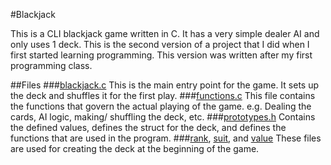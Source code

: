 #Blackjack

This is a CLI blackjack game written in C. It has a very simple dealer AI and only uses 1 deck. This is the second version of a
project that I did when I first started learning programming. This version was written after my first programming class.

##Files
###[blackjack.c](https://github.com/Bluesroo/Blackjack/blob/master/blackjack.c)
This is the main entry point for the game. It sets up the deck and shuffles it for the first play.
###[functions.c](https://github.com/Bluesroo/Blackjack/blob/master/functions.c)
This file contains the functions that govern the actual playing of the game. e.g. Dealing the cards, AI logic, making/
shuffling the deck, etc.
###[prototypes.h](https://github.com/Bluesroo/Blackjack/blob/master/prototypes.h)
Contains the defined values, defines the struct for the deck, and defines the functions that are used in the program.
###[rank](https://github.com/Bluesroo/Blackjack/blob/master/rank), [suit](https://github.com/Bluesroo/Blackjack/blob/master/suit), and [value](https://github.com/Bluesroo/Blackjack/blob/master/value)
These files are used for creating the deck at the beginning of the game.